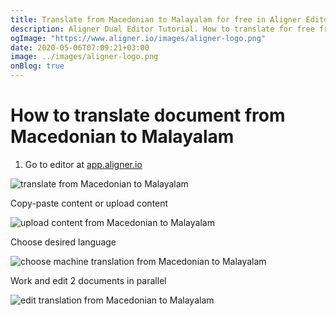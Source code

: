 ```yaml
---
title: Translate from Macedonian to Malayalam for free in Aligner Editor
description: Aligner Dual Editor Tutorial. How to translate for free from Macedonian to Malayalam. Aligner is multilingual document management platform. 
ogImage: "https://www.aligner.io/images/aligner-logo.png"
date: 2020-05-06T07:09:21+03:00
image: ../images/aligner-logo.png
onBlog: true
---
```


# How to translate document from Macedonian to Malayalam

1. Go to editor at [app.aligner.io](https://app.aligner.io "Aligner App web page")

![translate from Macedonian to Malayalam](../aligner-blank-editor.png "translate from Macedonian to Malayalam")

Copy-paste content or upload content

![upload content from Macedonian to Malayalam](../aligner-uploaded-document.png "upload content from Macedonian to Malayalam")

Choose desired language

![choose machine translation from Macedonian to Malayalam](../aligner-language-dropdown.png "choose machine translation from Macedonian to Malayalam")

Work and edit 2 documents in parallel

![edit translation from Macedonian to Malayalam](../aligner-double-sitded-editor.png "edit translation from Macedonian to Malayalam")

